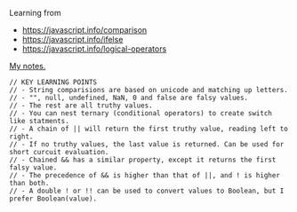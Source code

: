 Learning from 
- https://javascript.info/comparison
- https://javascript.info/ifelse
- https://javascript.info/logical-operators

[My notes.](https://codepen.io/jhancock532/pen/MLeWpB?editors=0012)

```
// KEY LEARNING POINTS
// - String comparisions are based on unicode and matching up letters.
// - "", null, undefined, NaN, 0 and false are falsy values.
// - The rest are all truthy values.
// - You can nest ternary (conditional operators) to create switch like statments.
// - A chain of || will return the first truthy value, reading left to right.
// - If no truthy values, the last value is returned. Can be used for short curcuit evaluation.
// - Chained && has a similar property, except it returns the first falsy value.
// - The precedence of && is higher than that of ||, and ! is higher than both.
// - A double ! or !! can be used to convert values to Boolean, but I prefer Boolean(value).
```
